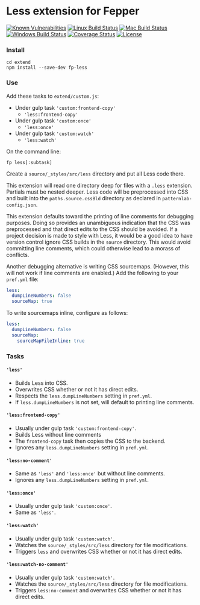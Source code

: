 # Less extension for Fepper

[![Known Vulnerabilities][snyk-image]][snyk-url]
[![Linux Build Status][linux-image]][linux-url]
[![Mac Build Status][mac-image]][mac-url]
[![Windows Build Status][windows-image]][windows-url]
[![Coverage Status][coveralls-image]][coveralls-url]
[![License][license-image]][license-url]

### Install

```shell
cd extend
npm install --save-dev fp-less
```

### Use

Add these tasks to `extend/custom.js`:

* Under gulp task `'custom:frontend-copy'`
  * `'less:frontend-copy'`
* Under gulp task `'custom:once'`
  * `'less:once'`
* Under gulp task `'custom:watch'`
  * `'less:watch'`

On the command line:

```shell
fp less[:subtask]
```

Create a `source/_styles/src/less` directory and put all Less code there.

This extension will read one directory deep for files with a `.less` extension. 
Partials must be nested deeper. Less code will be preprocessed into CSS and 
built into the `paths.source.cssBld` directory as declared in 
`patternlab-config.json`.

This extension defaults toward the printing of line comments for debugging 
purposes. Doing so provides an unambiguous indication that the CSS was 
preprocessed and that direct edits to the CSS should be avoided. If a project 
decision is made to style with Less, it would be a good idea to have version 
control ignore CSS builds in the `source` directory. This would avoid committing 
line comments, which could otherwise lead to a morass of conflicts.

Another debugging alternative is writing CSS sourcemaps. (However, this will not 
work if line comments are enabled.) Add the following to your `pref.yml` file:

```yaml
less:
  dumpLineNumbers: false
  sourceMap: true
```

To write sourcemaps inline, configure as follows:

```yaml
less:
  dumpLineNumbers: false
  sourceMap:
    sourceMapFileInline: true
```

### Tasks

#### `'less'`
* Builds Less into CSS.
* Overwrites CSS whether or not it has direct edits.
* Respects the `less.dumpLineNumbers` setting in `pref.yml`.
* If `less.dumpLineNumbers` is not set, will default to printing line comments.

#### `'less:frontend-copy'`
* Usually under gulp task `'custom:frontend-copy'`.
* Builds Less without line comments
* The `frontend-copy` task then copies the CSS to the backend.
* Ignores any `less.dumpLineNumbers` setting in `pref.yml`.

#### `'less:no-comment'`
* Same as `'less'` and `'less:once'` but without line comments.
* Ignores any `less.dumpLineNumbers` setting in `pref.yml`.

#### `'less:once'`
* Usually under gulp task `'custom:once'`.
* Same as `'less'`.

#### `'less:watch'`
* Usually under gulp task `'custom:watch'`.
* Watches the `source/_styles/src/less` directory for file modifications.
* Triggers `less` and overwrites CSS whether or not it has direct edits.

#### `'less:watch-no-comment'`
* Usually under gulp task `'custom:watch'`.
* Watches the `source/_styles/src/less` directory for file modifications.
* Triggers `less:no-comment` and overwrites CSS whether or not it has direct 
  edits.

[snyk-image]: https://snyk.io/test/github/electric-eloquence/fp-less/master/badge.svg
[snyk-url]: https://snyk.io/test/github/electric-eloquence/fp-less/master

[linux-image]: https://github.com/electric-eloquence/fp-less/workflows/Linux%20build/badge.svg?branch=master
[linux-url]: https://github.com/electric-eloquence/fp-less/actions?query=workflow%3A"Linux+build"

[mac-image]: https://github.com/electric-eloquence/fp-less/workflows/Mac%20build/badge.svg?branch=master
[mac-url]: https://github.com/electric-eloquence/fp-less/actions?query=workflow%3A"Mac+build"

[windows-image]: https://github.com/electric-eloquence/fp-less/workflows/Windows%20build/badge.svg?branch=master
[windows-url]: https://github.com/electric-eloquence/fp-less/actions?query=workflow%3A"Windows+build"

[coveralls-image]: https://img.shields.io/coveralls/electric-eloquence/fp-less/master.svg
[coveralls-url]: https://coveralls.io/r/electric-eloquence/fp-less

[license-image]: https://img.shields.io/github/license/electric-eloquence/fp-less.svg
[license-url]: https://raw.githubusercontent.com/electric-eloquence/fp-less/master/LICENSE
